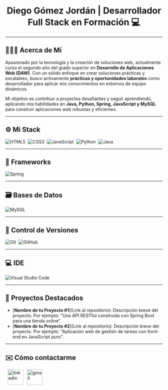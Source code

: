 <h1 align="center">Diego Gómez Jordán | Desarrollador Full Stack en Formación 💻</h1>

---

## 👨🏻‍💻 Acerca de Mí

Apasionado por la tecnología y la creación de soluciones web, actualmente curso el segundo año del grado superior en **Desarrollo de Aplicaciones Web (DAW)**. Con un sólido enfoque en crear soluciones prácticas y escalables, busco activamente **prácticas y oportunidades laborales** como desarrollador para aplicar mis conocimientos en entornos de equipo dinámicos.

Mi objetivo es contribuir a proyectos desafiantes y seguir aprendiendo, aplicando mis habilidades en **Java, Python, Spring, JavaScript y MySQL** para construir aplicaciones web robustas y eficientes.

---

## ⚙️ Mi Stack

![HTML5](https://img.shields.io/badge/html5-%23E34F26.svg?style=for-the-badge&logo=html5&logoColor=white)&nbsp;
![CSS3](https://img.shields.io/badge/css3-%231572B6.svg?style=for-the-badge&logo=css3&logoColor=white)&nbsp;
![JavaScript](https://img.shields.io/badge/javascript-%23323330.svg?style=for-the-badge&logo=javascript&logoColor=%23F7DF1E)&nbsp;
![Python](https://img.shields.io/badge/python-3670A0?style=for-the-badge&logo=python&logoColor=ffdd54)&nbsp;
![Java](https://img.shields.io/badge/java-%23ED8B00.svg?style=for-the-badge&logo=java&logoColor=white)&nbsp;

---

## 🔨 Frameworks

![Spring](https://img.shields.io/badge/spring-%236DB33F.svg?style=for-the-badge&logo=spring&logoColor=white)&nbsp;

---

## 🗃️ Bases de Datos

![MySQL](https://img.shields.io/badge/mysql-4479A1.svg?style=for-the-badge&logo=mysql&logoColor=white)

---

## 🧰 Control de Versiones

![Git](https://img.shields.io/badge/git-%23F05033.svg?style=for-the-badge&logo=git&logoColor=white)&nbsp;
![GitHub](https://img.shields.io/badge/github-%23121011.svg?style=for-the-badge&logo=github&logoColor=white)&nbsp;

---

## 💻 IDE

![Visual Studio Code](https://img.shields.io/badge/Visual%20Studio%20Code-0078d7.svg?style=for-the-badge&logo=visual-studio-code&logoColor=white)&nbsp;

---

## 🚀 Proyectos Destacados

- [**Nombre de tu Proyecto #1**](Link al repositorio): Descripción breve del proyecto. Por ejemplo: "Una API RESTful construida con Spring Boot para una tienda online".
- [**Nombre de tu Proyecto #2**](Link al repositorio): Descripción breve del proyecto. Por ejemplo: "Aplicación web de gestión de tareas con front-end en JavaScript puro".

---
## ✉️ Cómo contactarme
<p align="left">
  <a href="https://www.linkedin.com/in/diego-gómez-jordán-34b635378" target="blank"><img align="center" src="https://user-images.githubusercontent.com/88904952/234979284-68c11d7f-1acc-4f0c-ac78-044e1037d7b0.png" alt="linkedin" height="50" width="50" /></a>
  <a href="mailto:devgomezdiego@gmail.com" target="blank"><img align="center" src="https://github.com/Mo-Alsehli/Mo-Alsehli/assets/98949843/6d935082-a6bb-4f5d-be13-87b821d8421c" alt="gmail" height="50" width="50" /></a>
</p>
